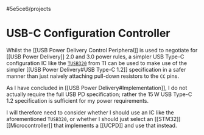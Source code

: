 #5e5ce6/projects 

# USB-C Configuration Controller

Whilst the [[USB Power Delivery Control Peripheral]] is used to negotiate for [[USB Power Delivery]] 2.0 and 3.0 power rules, a simpler USB Type-C configuration IC like the [`TUSB320`](https://www.digikey.co.nz/en/products/detail/texas-instruments/TUSB320HAIRWBR/296-43141-1-ND/5722620) from TI can be used to make use of the simpler [[USB Power Delivery#USB Type-C 1.2]] specification in a safer manner than just naively attaching pull-down resistors to the $\texttt{CC}$ pins.

As I have concluded in [[USB Power Delivery#Implementation]], I do not actually require the full USB PD specification; rather the $15\,\text{W}$ USB Type-C 1.2 specification is sufficient for my power requirements.

I will therefore need to consider whether I should use an IC like the aforementioned `TUSB320`, or whether I should just select an [[STM32]] [[Microcontroller]] that implements a [[UCPD]] and use that instead.
